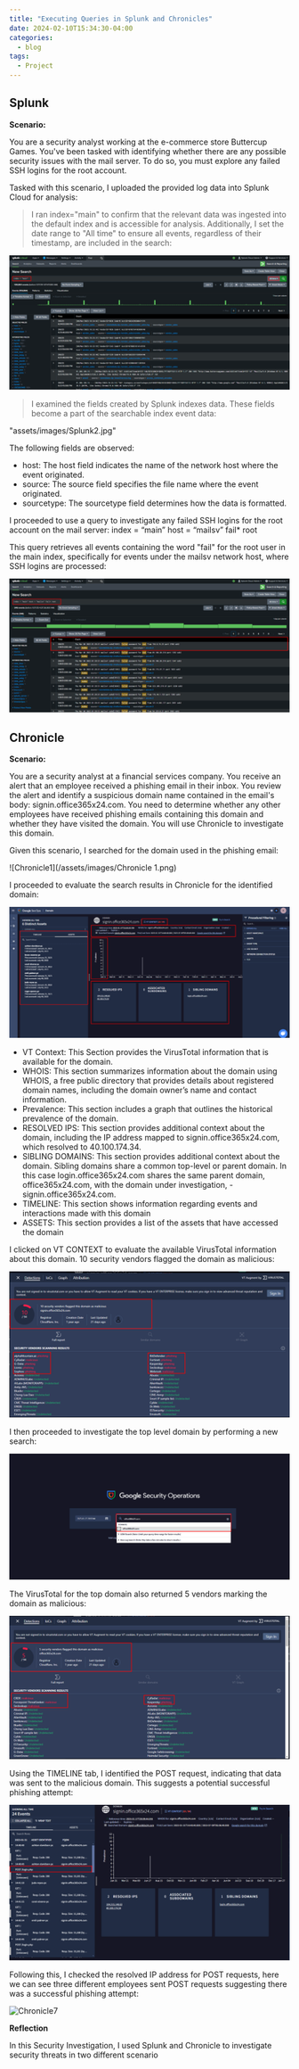 ```yaml
---
title: "Executing Queries in Splunk and Chronicles"
date: 2024-02-10T15:34:30-04:00
categories:
  - blog
tags:
  - Project
---
```


## Splunk

**Scenario:**

You are a security analyst working at the e-commerce store Buttercup Games. You've been tasked with identifying whether there are any possible security issues with the mail server. To do so, you must explore any failed SSH logins for the root account. 

Tasked with this scenario, I uploaded the provided log data into Splunk Cloud for analysis:

> I ran index="main" to confirm that the relevant data was ingested into the default index and is accessible for analysis. Additionally, I set the date range to "All time" to ensure all events, regardless of their timestamp, are included in the search:

![Splunk1](https://github.com/Fastpacer1/fastpacer.github.com/blob/d651e9644f44799302e7696673b9629abe15f48a/assets/images/Splunk1.png)

> I examined the fields created by Splunk indexes data. These fields become a part of the searchable index event data:

"assets/images/Splunk2.jpg"

The following fields are observed:

- host: The host field indicates the name of the network host where the event originated.
- source: The source field specifies the file name where the event originated.
- sourcetype: The sourcetype field determines how the data is formatted.

I proceeded to use a query to investigate any failed SSH logins for the root account on the mail server: index = “main” host = “mailsv” fail* root

This query retrieves all events containing the word "fail" for the root user in the main index, specifically for events under the mailsv network host, where SSH logins are processed:

![Splunk3](/assets/images/Splunk3.png)

## Chronicle

**Scenario:**

You are a security analyst at a financial services company. You receive an alert that an employee received a phishing email in their inbox. You review the alert and identify a suspicious domain name contained in the email's body: signin.office365x24.com. You need to determine whether any other employees have received phishing emails containing this domain and whether they have visited the domain. You will use Chronicle to investigate this domain.

Given this scenario, I searched for the domain used in the phishing email:

![Chronicle1](/assets/images/Chronicle 1.png)

I proceeded to evaluate the search results in Chronicle for the identified domain: 

![Chronicle2](/assets/images/Chronicle2.png)

- VT Context: This Section provides the VirusTotal information that is available for the domain.
- WHOIS: This section summarizes information about the domain using WHOIS, a free public directory that provides details about registered domain names, including the domain owner’s name and contact information.
- Prevalence: This section includes a graph that outlines the historical prevalence of the domain. 
- RESOLVED IPS: This section provides additional context about the domain, including the IP address mapped to signin.office365x24.com, which resolved to 40.100.174.34.
- SIBLING DOMAINS: This section provides additional context about the domain. Sibling domains share a common top-level or parent domain. In this case login.office365x24.com shares the same parent domain, office365x24.com, with the domain under investigation, -signin.office365x24.com.
- TIMELINE: This section shows information regarding events and interactions made with this domain
- ASSETS: This section provides a list of the assets that have accessed the domain

I clicked on VT CONTEXT to evaluate the available VirusTotal information about this domain. 10 security vendors flagged the domain as malicious:

![Chronicle3](/assets/images/Chronicle3.png)

I then proceeded to investigate the top level domain by performing a new search:

![Chronicle4](/assets/images/Chronicle4.png)

The VirusTotal for the top domain also returned 5 vendors marking the domain as malicious: 

![Chronicle5](/assets/images/Chronicle5.png)

Using the TIMELINE tab, I identified the POST request, indicating that data was sent to the malicious domain. This suggests a potential successful phishing attempt:

![Chronicle6](/assets/images/Chronicle6.png)

Following this, I checked the resolved IP address for POST requests, here we can see three different employees sent POST requests suggesting there was a successful phishing attempt:

![Chronicle7](/assets/images/Chronicle8.png)

**Reflection**

In this Security Investigation, I used Splunk and Chronicle to investigate security threats in two different scenario

